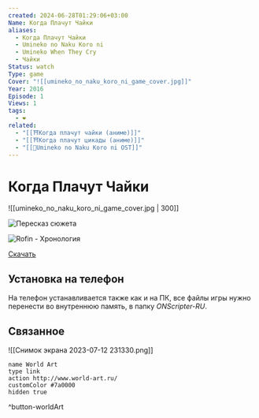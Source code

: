```yaml
---
created: 2024-06-28T01:29:06+03:00
Name: Когда Плачут Чайки
aliases:
  - Когда Плачут Чайки
  - Umineko no Naku Koro ni
  - Umineko When They Cry
  - Чайки
Status: watch
Type: game
Cover: "![[umineko_no_naku_koro_ni_game_cover.jpg]]"
Year: 2016
Episode: 1
Views: 1
tags:
  - ❤
related:
  - "[[⛩️Когда плачут чайки (аниме)]]"
  - "[[⛩️Когда плачут цикады (аниме)]]"
  - "[[📼Umineko no Naku Koro ni OST]]"
---
```


# Когда Плачут Чайки

![[umineko_no_naku_koro_ni_game_cover.jpg | 300]]

![Пересказ сюжета](https://youtu.be/mOkBoIWIndM?si=NB9p-qeskc-x6Cy0)

![Rofin - Хронология](https://youtu.be/8sUia2sTjyY?si=T0Dwx9CFuOcL6CCL)

[Скачать](https://umineko-project.org/ru/%d0%b7%d0%b0%d0%b3%d1%80%d1%83%d0%b7%d0%ba%d0%b8/)  


## Установка на телефон

На телефон устанавливается также как и на ПК, все файлы игры нужно перенести во внутреннюю память, в папку _ONScripter-RU_.


## Связанное

![[Снимок экрана 2023-07-12 231330.png]]


```button
name World Art
type link
action http://www.world-art.ru/
customColor #7a0000
hidden true
```
^button-worldArt
